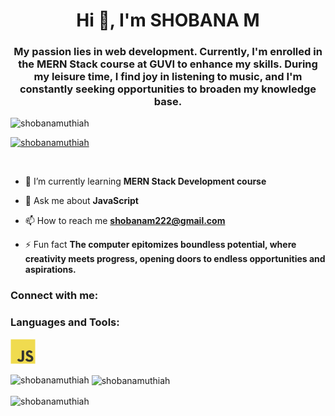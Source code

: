 <h1 align="center">Hi 👋, I'm SHOBANA M</h1>
<h3 align="center">My passion lies in web development. Currently, I'm enrolled in the MERN Stack course at GUVI to enhance my skills. During my leisure time, I find joy in listening to music, and I'm constantly seeking opportunities to broaden my knowledge base.</h3>

<p align="left"> <img src="https://komarev.com/ghpvc/?username=shobanamuthiah&label=Profile%20views&color=0e75b6&style=flat" alt="shobanamuthiah" /> </p>

<p align="left"> <a href="https://github.com/ryo-ma/github-profile-trophy"><img src="https://github-profile-trophy.vercel.app/?username=shobanamuthiah" alt="shobanamuthiah" /></a> </p>

<p align="left"> <a href="https://twitter.com/" target="blank"><img src="https://img.shields.io/twitter/follow/?logo=twitter&style=for-the-badge" alt="" /></a> </p>

- 🌱 I’m currently learning **MERN Stack Development course**

- 💬 Ask me about **JavaScript**

- 📫 How to reach me **shobanam222@gmail.com**

- ⚡ Fun fact **The computer epitomizes boundless potential, where creativity meets progress, opening doors to endless opportunities and aspirations.**

<h3 align="left">Connect with me:</h3>
<p align="left">
</p>

<h3 align="left">Languages and Tools:</h3>
<p align="left"> <a href="https://developer.mozilla.org/en-US/docs/Web/JavaScript" target="_blank" rel="noreferrer"> <img src="https://raw.githubusercontent.com/devicons/devicon/master/icons/javascript/javascript-original.svg" alt="javascript" width="40" height="40"/> </a> </p>

<p><img align="left" src="https://github-readme-stats.vercel.app/api/top-langs?username=shobanamuthiah&show_icons=true&locale=en&layout=compact" alt="shobanamuthiah" /></p>

<p>&nbsp;<img align="center" src="https://github-readme-stats.vercel.app/api?username=shobanamuthiah&show_icons=true&locale=en" alt="shobanamuthiah" /></p>

<p><img align="center" src="https://github-readme-streak-stats.herokuapp.com/?user=shobanamuthiah&" alt="shobanamuthiah" /></p>
